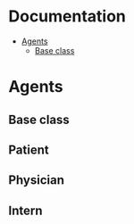 <h1>Documentation</h1>

  - [Agents](#agents)
    - [Base class](#base-class)
  
 # Agents

 ## Base class

 ## Patient

 ## Physician

 ## Intern
